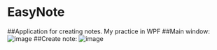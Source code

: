 # EasyNote
##Application for creating notes. My practice in WPF
##Main window:
![image](https://user-images.githubusercontent.com/42521707/128644011-fd920242-1587-4c9f-99f2-2b5adbefde27.png)
##Create note:
![image](https://user-images.githubusercontent.com/42521707/128644045-f4435e03-c92e-4ade-b3ce-de5d87d1c5c7.png)
